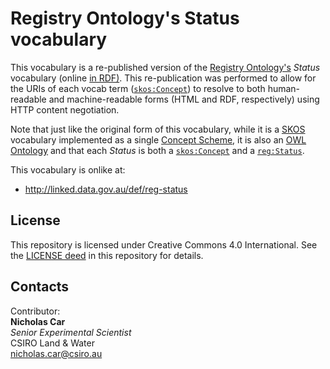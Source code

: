 # Registry Ontology's Status vocabulary
<p>This vocabulary is a re-published version of the <a href="http://epimorphics.com/public/vocabulary/Registry.html">Registry Ontology's</a> <em>Status</em> vocabulary (online <a href="http://purl.org/linked-data/registry"> in RDF)</a>. This re-publication was performed to allow for the URIs of each vocab term (<code><a href="http://www.w3.org/2008/05/skos#Concept">skos:Concept</a></code>) to resolve to both human-readable and machine-readable forms (HTML and RDF, respectively) using HTTP content negotiation.</p>
<p>Note that just like the original form of this vocabulary, while it is a <a href="https://www.w3.org/2008/05/skos">SKOS</a> vocabulary implemented as a single <a href="http://www.w3.org/2008/05/skos#ConceptScheme">Concept Scheme</a>, it is also an <a href="https://www.w3.org/TR/owl2-overview/">OWL Ontology</a> and that each <em>Status</em> is both a <code><a href="http://www.w3.org/2008/05/skos#Concept">skos:Concept</a></code> and a <code><a href="http://purl.org/linked-data/registry#Status">reg:Status</a></code>.</p>

This vocabulary is onlike at:

* <http://linked.data.gov.au/def/reg-status>

## License
This repository is licensed under Creative Commons 4.0 International. See the [LICENSE deed](LICENSE) in this repository for details.

## Contacts
Contributor:  
**Nicholas Car**  
*Senior Experimental Scientist*  
CSIRO Land & Water  
<nicholas.car@csiro.au>  
